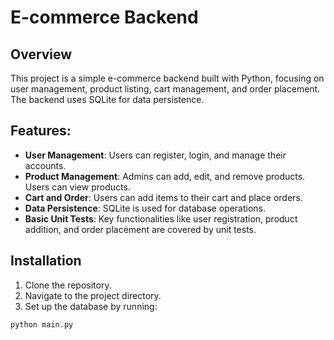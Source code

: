 # E-commerce Backend

## Overview
This project is a simple e-commerce backend built with Python, focusing on user management, product listing, cart management, and order placement. The backend uses SQLite for data persistence.

## Features:
- **User Management**: Users can register, login, and manage their accounts.
- **Product Management**: Admins can add, edit, and remove products. Users can view products.
- **Cart and Order**: Users can add items to their cart and place orders.
- **Data Persistence**: SQLite is used for database operations.
- **Basic Unit Tests**: Key functionalities like user registration, product addition, and order placement are covered by unit tests.

## Installation
1. Clone the repository.
2. Navigate to the project directory.
3. Set up the database by running:
```bash
python main.py 
